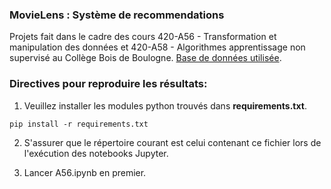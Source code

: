### MovieLens : Système de recommendations

Projets fait dans le cadre des cours 420-A56 - Transformation et manipulation des données et 420-A58 - Algorithmes apprentissage non supervisé au Collège Bois de Boulogne. [Base de données utilisée](https://tinyurl.com/bdhmcfht).

### Directives pour reproduire les résultats:

1. Veuillez installer les modules python trouvés dans **requirements.txt**.

```console
pip install -r requirements.txt
```

2. S'assurer que le répertoire courant est celui contenant ce fichier lors de l'exécution des notebooks Jupyter.

3. Lancer A56.ipynb en premier.